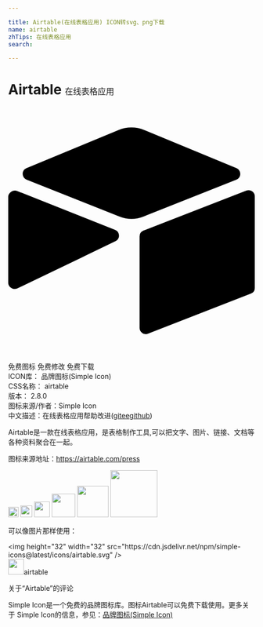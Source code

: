 ```yaml
---

title: Airtable(在线表格应用) ICON转svg、png下载
name: airtable
zhTips: 在线表格应用
search: 

---
```


# Airtable  <small style="font-size: 60%;font-weight: 100">在线表格应用</small>

<div id="svg" class="svg-wrap">
<svg role="img" xmlns="http://www.w3.org/2000/svg" viewBox="0 0 24 24"><title>Airtable icon</title><path d="M11.992 1.966c-.434 0-.87.086-1.28.257L1.779 5.917c-.503.208-.49.908.012 1.116l8.982 3.558a3.266 3.266 0 0 0 2.454 0l8.982-3.558c.503-.196.503-.908.012-1.116l-8.957-3.694a3.255 3.255 0 0 0-1.272-.257zM23.4 8.056a.589.589 0 0 0-.222.045l-10.012 3.877a.612.612 0 0 0-.38.564v8.896a.6.6 0 0 0 .821.552L23.62 18.1a.583.583 0 0 0 .38-.551V8.653a.6.6 0 0 0-.6-.596zM.676 8.095a.644.644 0 0 0-.48.19C.086 8.396 0 8.53 0 8.69v8.355c0 .442.515.737.908.54l6.27-3.006.307-.147 2.969-1.436c.466-.22.43-.908-.061-1.092L.883 8.138a.57.57 0 0 0-.207-.044z"/></svg>
</div>
<detail full-name='airtable'></detail>

<div class="detail-page">
<p>
<span><span class="badge-success badge">免费图标</span> <span class="badge-success badge">免费修改</span>  <span class="badge-success badge">免费下载</span> </span>
<br/>
<span>
ICON库：
<span class="badge-secondary badge">品牌图标(Simple Icon)</span> 
</span>
<br/>
<span>
CSS名称：
<span class="badge-secondary badge">airtable</span> 
</span>

<br/>
<span>
版本：
<span class="badge-secondary badge">2.8.0</span> 
</span>
<br/>
<span>图标来源/作者：<span class="badge-light badge">Simple Icon</span></span> 
<br/>
<span class="zh-detail">中文描述：<span class="badge-primary badge">在线表格应用</span><span class="help-link"><span>帮助改进</span>(<a href="https://gitee.com/liuwave/icon-helper/edit/master/json/brands/airtable.json" target="_blank" rel="noopener noreferrer">gitee</a><a href="https://github.com/liuwave/icon-helper/edit/master/json/brands/airtable.json" target="_blank" rel="noopener noreferrer">github</a></span>)</span><br/>
</p>
</div><div class="description description alert alert-light"><p>Airtable是一款在线表格应用，是表格制作工具,可以把文字、图片、链接、文档等各种资料聚合在一起。</p><p>图标来源地址：<a href="https://airtable.com/press" target="_blank" rel="noopener noreferrer">https://airtable.com/press</a></p></div>
<div class="alert alert-dark">
<img height="21" width="21" src="https://cdn.jsdelivr.net/npm/simple-icons@latest/icons/airtable.svg" />
<img height="24" width="24" src="https://cdn.jsdelivr.net/npm/simple-icons@latest/icons/airtable.svg" />
<img height="32" width="32" src="https://cdn.jsdelivr.net/npm/simple-icons@latest/icons/airtable.svg" />
<img height="48" width="48" src="https://cdn.jsdelivr.net/npm/simple-icons@latest/icons/airtable.svg" />
<img height="64" width="64" src="https://cdn.jsdelivr.net/npm/simple-icons@latest/icons/airtable.svg" />
<img height="96" width="96" src="https://cdn.jsdelivr.net/npm/simple-icons@latest/icons/airtable.svg" />

</div>
<div>
  <p>可以像图片那样使用：    
  </p>
  <div class="alert alert-primary" style="font-size: 14px">
    &lt;img height="32" width="32" src="https://cdn.jsdelivr.net/npm/simple-icons@latest/icons/airtable.svg" /&gt;
    <copy-btn content='<img height="32" width="32" src="https://cdn.jsdelivr.net/npm/simple-icons@latest/icons/airtable.svg" />'></copy-btn>
  </div>
  <div class="alert alert-secondary">
    <img height="32" width="32" src="https://cdn.jsdelivr.net/npm/simple-icons@latest/icons/airtable.svg" />airtable
    <copy-btn content="airtable" btn-title="复制图标名称"></copy-btn>
  </div>
</div>

<Vssue title="关于“Airtable”的评论" >关于“Airtable”的评论</Vssue>


<div><p>Simple Icon是一个免费的品牌图标库。图标Airtable可以免费下载使用。更多关于  Simple Icon的信息，参见：<a target="_blank" href="https://iconhelper.cn/brands.html">品牌图标(Simple Icon)</a>
</p></div>
